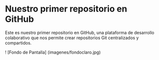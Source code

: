 # Nuestro primer repositorio en GitHub


Este es nuestro primer repositorio en GitHub, una plataforma de desarrollo
colaborativo que nos permite crear repositorios Git centralizados y compartidos.


! [Fondo de Pantalla] (imagenes/fondoclaro.jpg)
